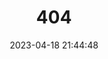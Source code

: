 ---
title: 404
date: 2023-04-18 21:44:48
type: "404"
layout: "404"
description: "Oops～，我崩溃了！找不到你想要的页面 :("
---